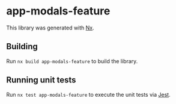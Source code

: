 # app-modals-feature

This library was generated with [Nx](https://nx.dev).

## Building

Run `nx build app-modals-feature` to build the library.

## Running unit tests

Run `nx test app-modals-feature` to execute the unit tests via [Jest](https://jestjs.io).
